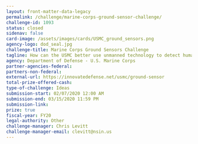 ```yaml
---
layout: front-matter-data-legacy
permalink: /challenge/marine-corps-ground-sensor-challenge/
challenge-id: 1093
status: closed
sidenav: false
card-image: /assets/images/cards/USMC_ground_sensors.png
agency-logo: dod_seal.jpg
challenge-title: Marine Corps Ground Sensors Challenge
tagline: How can the USMC better use unmanned technology to detect human movement and network signatures in an austere environment?
agency: Department of Defense - U.S. Marine Corps
partner-agencies-federal:
partners-non-federal:
external-url: https://innovatedefense.net/usmc/ground-sensor
total-prize-offered-cash:
type-of-challenge: Ideas
submission-start: 02/07/2020 12:00 AM
submission-end: 03/15/2020 11:59 PM
submission-link:
prize: true
fiscal-year: FY20
legal-authority: Other
challenge-manager: Chris Levitt
challenge-manager-email: clevitt@nsin.us
---
```

